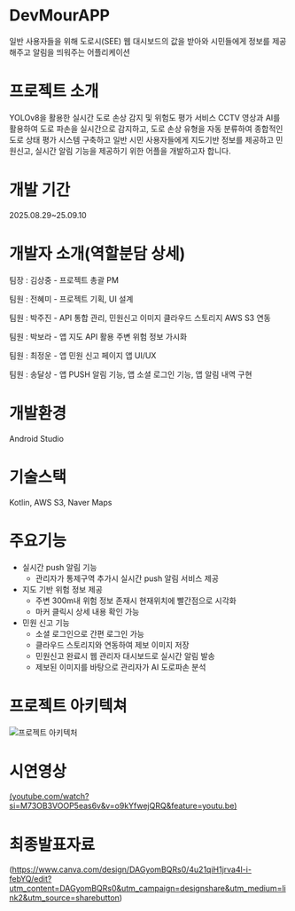 # DevMourAPP
일반 사용자들을 위해 도로시(SEE) 웹 대시보드의 값을 받아와 시민들에게 정보를 제공해주고 알림을 띄워주는 어플리케이션

# 프로젝트 소개
YOLOv8을 활용한 실시간 도로 손상 감지 및 위험도 평가 서비스 CCTV 영상과 AI를 활용하여 도로 파손을 실시간으로 감지하고, 도로 손상 유형을 자동 분류하여 종합적인 도로 상태 평가 시스템 구축하고 일반 시민 사용자들에게 지도기반 정보를 제공하고 민원신고, 실시간 알림 기능을 제공하기 위한 어플을 개발하고자 합니다.

# 개발 기간
2025.08.29~25.09.10

# 개발자 소개(역할분담 상세)
팀장 : 김상중 - 프로젝트 총괄 PM

팀원 : 전혜미 - 프로젝트 기획, UI 설계

팀원 : 박주진 - API 통합 관리, 민원신고 이미지 클라우드 스토리지 AWS S3 연동

팀원 : 박보라 - 앱 지도 API 활용 주변 위험 정보 가시화

팀원 : 최정운 - 앱 민원 신고 페이지 앱 UI/UX

팀원 : 송달상 - 앱 PUSH 알림 기능, 앱 소셜 로그인 기능, 앱 알림 내역 구현

# 개발환경
Android Studio

# 기술스택
Kotlin, AWS S3, Naver Maps

# 주요기능
+ 실시간 push 알림 기능
    + 관리자가 통제구역 추가시 실시간 push 알림 서비스 제공
+ 지도 기반 위험 정보 제공
    + 주변 300m내 위험 정보 존재시 현재위치에 빨간점으로 시각화
    + 마커 클릭시 상세 내용 확인 가능
+ 민원 신고 기능
    + 소셜 로그인으로 간편 로그인 가능
    + 클라우드 스토리지와 연동하여 제보 이미지 저장
    + 민원신고 완료시 웹 관리자 대시보드로 실시간 알림 발송
    + 제보된 이미지를 바탕으로 관리자가 AI 도로파손 분석
      
# 프로젝트 아키텍쳐
![프로젝트 아키텍처]([https://raw.githubusercontent.com/2025-SMHRD-SW-BigData/DevMour/refs/heads/master/devmour%20%EC%95%84%ED%82%A4%ED%85%8D%EC%B2%98.jpg?token=GHSAT0AAAAAADKKYC3ODCGSVT3HQOHDWCTW2GCIJUQ](https://github.com/2025-SMHRD-SW-BigData/DevMour/blob/master/devmour%20%EC%95%84%ED%82%A4%ED%85%8D%EC%B2%98.jpg?raw=true))

# 시연영상
[(youtube.com/watch?si=M73OB3VOOP5eas6v&v=o9kYfwejQRQ&feature=youtu.be)](https://youtu.be/o9kYfwejQRQ?si=WDLiOwnDlKwgbQJR)

# 최종발표자료
(https://www.canva.com/design/DAGyomBQRs0/4u21qiH1jrva4l-i-febYQ/edit?utm_content=DAGyomBQRs0&utm_campaign=designshare&utm_medium=link2&utm_source=sharebutton)
